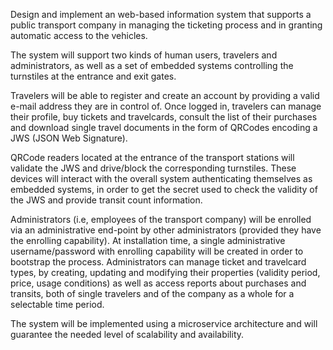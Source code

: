 Design and implement an web-based information system that supports a public transport company in managing the ticketing process and in granting automatic access to the vehicles.


The system will support two kinds of human users, travelers and administrators, as well as a set of embedded systems controlling the turnstiles at the entrance and exit gates.


Travelers will be able to register and create an account by providing a valid e-mail address they are in control of. Once logged in, travelers can manage their profile, buy tickets and travelcards, consult the list of their purchases and download single travel documents in the form of QRCodes encoding a JWS (JSON Web Signature).


QRCode readers located at the entrance of the transport stations will validate the JWS and drive/block the corresponding turnstiles. These devices will interact with the overall system authenticating themselves as embedded systems, in order to get the secret used to check the validity of the JWS and provide transit count information.


Administrators (i.e, employees of the transport company) will be enrolled via an administrative end-point by other administrators (provided they have the enrolling capability). At installation time, a single administrative username/password with enrolling capability will be created in order to bootstrap the process.
Administrators can manage ticket and travelcard types, by creating, updating and modifying their properties (validity period, price, usage conditions) as well as access reports about purchases and transits, both of single travelers and of the company as a whole for a selectable time period.


The system will be implemented using a microservice architecture and will guarantee the needed level of scalability and availability.
